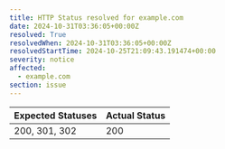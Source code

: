 ```yaml
---
title: HTTP Status resolved for example.com
date: 2024-10-31T03:36:05+00:00Z
resolved: True
resolvedWhen: 2024-10-31T03:36:05+00:00Z
resolvedStartTime: 2024-10-25T21:09:43.191474+00:00
severity: notice
affected:
  - example.com
section: issue
---
```


| Expected Statuses | Actual Status  |
|-------------------|----------------|
| 200, 301, 302 | 200 |

